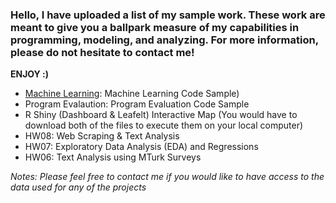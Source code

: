 ### Hello, I have uploaded a list of my sample work. These work are meant to give you a ballpark measure of my capabilities in programming, modeling, and analyzing. For more information, please do not hesitate to contact me!

**ENJOY :)**

* [Machine Learning](https://github.com/boseongyun/Check_My_Sample_Work/tree/main/Machine%20Learning): Machine Learning Code Sample)
* Program Evalaution: Program Evaluation Code Sample
* R Shiny (Dashboard & Leafelt) Interactive Map (You would have to download both of the files to execute them on your local computer)
* HW08: Web Scraping & Text Analysis
* HW07: Exploratory Data Analysis (EDA) and Regressions
* HW06: Text Analysis using MTurk Surveys


*Notes: Please feel free to contact me if you would like to have access to the data used for any of the projects*
